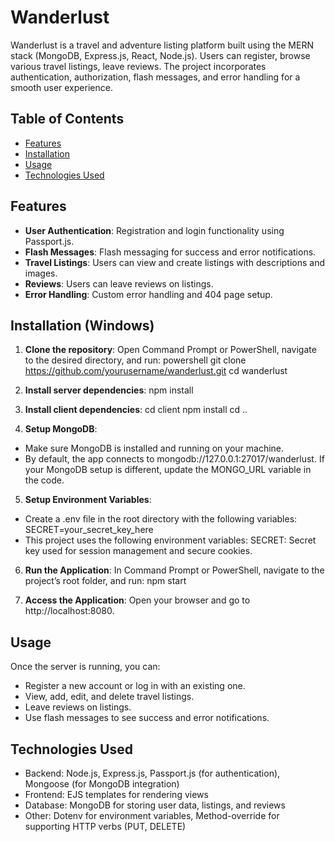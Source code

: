 # Wanderlust

Wanderlust is a travel and adventure listing platform built using the MERN stack (MongoDB, Express.js, React, Node.js). Users can register, browse various travel listings, leave reviews. The project incorporates authentication, authorization, flash messages, and error handling for a smooth user experience.

## Table of Contents
- [Features](#features)
- [Installation](#installation)
- [Usage](#usage)
- [Technologies Used](#technologies-used)

## Features
- **User Authentication**: Registration and login functionality using Passport.js.
- **Flash Messages**: Flash messaging for success and error notifications.
- **Travel Listings**: Users can view and create listings with descriptions and images.
- **Reviews**: Users can leave reviews on listings.
- **Error Handling**: Custom error handling and 404 page setup.

## Installation (Windows)

1. **Clone the repository**:
Open Command Prompt or PowerShell, navigate to the desired directory, and run:
powershell
git clone https://github.com/yourusername/wanderlust.git
cd wanderlust
   
2. **Install server dependencies**:
npm install

3. **Install client dependencies**:
cd client
npm install
cd ..

4. **Setup MongoDB**:
- Make sure MongoDB is installed and running on your machine. 
- By default, the app connects to mongodb://127.0.0.1:27017/wanderlust. If your MongoDB setup is different, update the MONGO_URL variable in the code.

5. **Setup Environment Variables**:
- Create a .env file in the root directory with the following variables:
  SECRET=your_secret_key_here
- This project uses the following environment variables:
  SECRET: Secret key used for session management and secure cookies.

6. **Run the Application**:
In Command Prompt or PowerShell, navigate to the project’s root folder, and run:
npm start

7. **Access the Application**:
Open your browser and go to http://localhost:8080.

##  Usage
Once the server is running, you can:
- Register a new account or log in with an existing one.
- View, add, edit, and delete travel listings.
- Leave reviews on listings.
- Use flash messages to see success and error notifications.

## Technologies Used
- Backend: Node.js, Express.js, Passport.js (for authentication), Mongoose (for MongoDB integration)
- Frontend: EJS templates for rendering views
- Database: MongoDB for storing user data, listings, and reviews
- Other: Dotenv for environment variables, Method-override for supporting HTTP verbs (PUT, DELETE)






